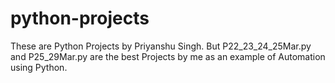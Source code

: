 # python-projects
These are Python Projects by Priyanshu Singh. But P22_23_24_25Mar.py and P25_29Mar.py are the best Projects by me as an example of Automation using Python.
